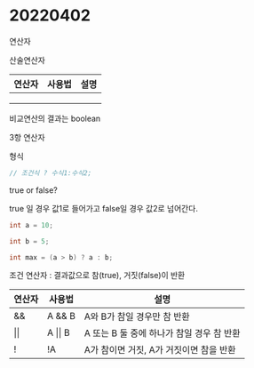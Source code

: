 # 20220402

연산자

산술연산자

| 연산자 | 사용법 | 설명 |
| ------ | ------ | ---- |
|        |        |      |
|        |        |      |
|        |        |      |



비교연산의 결과는 boolean 



3항 연산자

형식

```java
// 조건식 ? 수식1:수식2;
```

true or false?

true 일 경우 값1로 들어가고 false일 경우 값2로 넘어간다.

```java
int a = 10;

int b = 5;

int max = (a > b) ? a : b;
```





조건 연산자 : 결과값으로 참(true), 거짓(false)이 반환

| 연산자 | 사용법   | 설명                                      |
| ------ | -------- | ----------------------------------------- |
| &&     | A && B   | A와 B가 참일 경우만 참 반환               |
| \|\|   | A \|\| B | A 또는 B 둘 중에 하나가 참일 경우 참 반환 |
| !      | !A       | A가 참이면 거짓, A가 거짓이면 참을 반환   |

